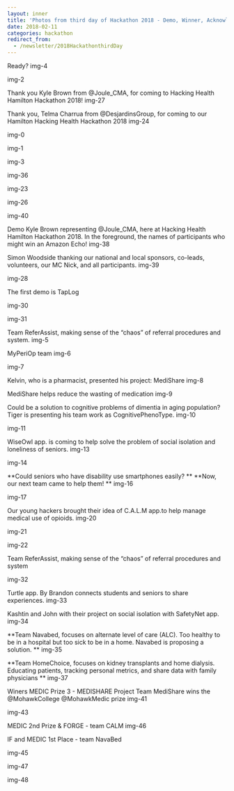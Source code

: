```yaml
---
layout: inner
title: 'Photos from third day of Hackathon 2018 - Demo, Winner, Acknowledgements'
date: 2018-02-11
categories: hackathon
redirect_from:
  - /newsletter/2018HackathonthirdDay
---
```


Ready?
img-4

img-2

Thank you Kyle Brown from @Joule_CMA, for coming to Hacking Health Hamilton Hackathon 2018! img-27

Thank you, Telma Charrua from @DesjardinsGroup, for coming to our Hamilton Hacking Health Hackathon 2018 img-24

img-0

img-1

img-3

img-36

img-23

img-26

img-40

Demo
Kyle Brown representing @Joule_CMA, here at Hacking Health Hamilton Hackathon 2018. In the foreground, the names of participants who might win an Amazon Echo! img-38

Simon Woodside thanking our national and local sponsors, co-leads, volunteers, our MC Nick, and all participants. img-39

img-28

The first demo is TapLog

img-30

img-31

Team ReferAssist, making sense of the “chaos” of referral procedures and system. img-5

MyPeriOp team img-6

img-7

Kelvin, who is a pharmacist, presented his project: MediShare img-8

MediShare helps reduce the wasting of medication img-9

Could be a solution to cognitive problems of dimentia in aging population? Tiger is presenting his team work as CognitivePhenoType. img-10

img-11

WiseOwl app. is coming to help solve the problem of social isolation and loneliness of seniors. img-13

img-14

**Could seniors who have disability use smartphones easily? ** **Now, our next team came to help them! ** img-16

img-17

Our young hackers brought their idea of C.A.L.M app.to help manage medical use of opioids. img-20

img-21

img-22

Team ReferAssist, making sense of the “chaos” of referral procedures and system

img-32

Turtle app. By Brandon connects students and seniors to share experiences. img-33

Kashtin and John with their project on social isolation with SafetyNet app. img-34

**Team Navabed, focuses on alternate level of care (ALC). Too healthy to be in a hospital but too sick to be in a home. Navabed is proposing a solution. ** img-35

**Team HomeChoice, focuses on kidney transplants and home dialysis. Educating patients, tracking personal metrics, and share data with family physicians ** img-37

Winers
MEDIC Prize 3 - MEDISHARE Project Team MediShare wins the @MohawkCollege @MohawkMedic prize img-41

img-43

MEDIC 2nd Prize & FORGE - team CALM img-46

IF and MEDIC 1st Place - team NavaBed

img-45

img-47

img-48
